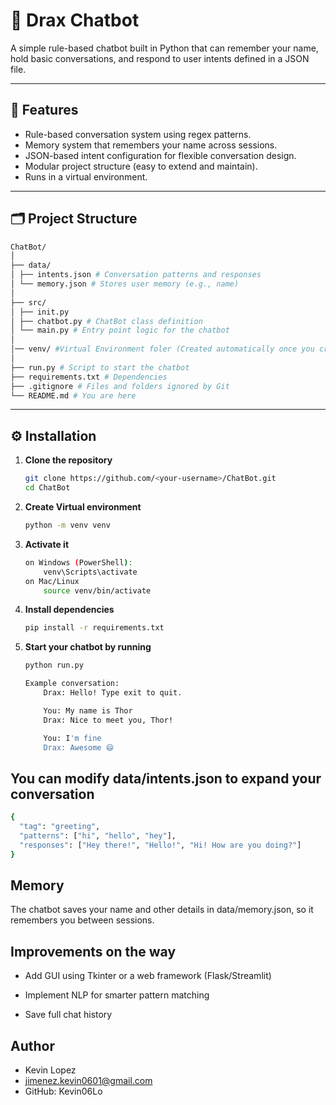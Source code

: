 # 💬 Drax Chatbot

A simple rule-based chatbot built in Python that can remember your name, hold basic conversations, and respond to user intents defined in a JSON file.

---

## 🚀 Features

- Rule-based conversation system using regex patterns.
- Memory system that remembers your name across sessions.
- JSON-based intent configuration for flexible conversation design.
- Modular project structure (easy to extend and maintain).
- Runs in a virtual environment.

---

## 🗂️ Project Structure

```bash
ChatBot/
│
├── data/
│ ├── intents.json # Conversation patterns and responses
│ └── memory.json # Stores user memory (e.g., name)
│
├── src/
│ ├── init.py
│ ├── chatbot.py # ChatBot class definition
│ └── main.py # Entry point logic for the chatbot
│
│── venv/ #Virtual Environment foler (Created automatically once you create the environment)
│
├── run.py # Script to start the chatbot
├── requirements.txt # Dependencies
├── .gitignore # Files and folders ignored by Git
└── README.md # You are here
```
---

## ⚙️ Installation

1. **Clone the repository**
   ```bash
   git clone https://github.com/<your-username>/ChatBot.git
   cd ChatBot
2. **Create Virtual environment**
    ```bash
    python -m venv venv
3. **Activate it**
    ```bash
    on Windows (PowerShell):
        venv\Scripts\activate
    on Mac/Linux
        source venv/bin/activate
4. **Install dependencies**
    ```bash
    pip install -r requirements.txt
5. **Start your chatbot by running**
    ```bash
    python run.py

    Example conversation:
        Drax: Hello! Type exit to quit.

        You: My name is Thor
        Drax: Nice to meet you, Thor!

        You: I'm fine
        Drax: Awesome 😄
## You can modify data/intents.json to expand your conversation
```bash
{
  "tag": "greeting",
  "patterns": ["hi", "hello", "hey"],
  "responses": ["Hey there!", "Hello!", "Hi! How are you doing?"]
}
```

## Memory
The chatbot saves your name and other details in data/memory.json, so it remembers you between sessions.

## Improvements on the way
* Add GUI using Tkinter or a web framework (Flask/Streamlit)

* Implement NLP for smarter pattern matching

* Save full chat history

## Author
* Kevin Lopez
* jimenez.kevin0601@gmail.com
* GitHub: Kevin06Lo
